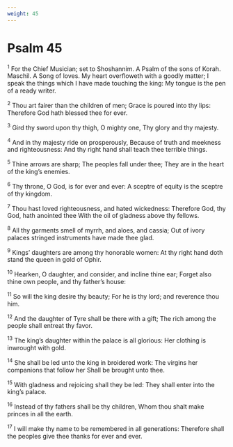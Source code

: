 ```yaml
---
weight: 45
---
```


# Psalm 45

<sup>1</sup> For the Chief Musician; set to Shoshannim. A Psalm of the sons of Korah. Maschil. A Song of loves. My heart overfloweth with a goodly matter; I speak the things which I have made touching the king: My tongue is the pen of a ready writer. 

<sup>2</sup> Thou art fairer than the children of men; Grace is poured into thy lips: Therefore God hath blessed thee for ever. 

<sup>3</sup> Gird thy sword upon thy thigh, O mighty one, Thy glory and thy majesty. 

<sup>4</sup> And in thy majesty ride on prosperously, Because of truth and meekness and righteousness: And thy right hand shall teach thee terrible things. 

<sup>5</sup> Thine arrows are sharp; The peoples fall under thee; They are in the heart of the king’s enemies. 

<sup>6</sup> Thy throne, O God, is for ever and ever: A sceptre of equity is the sceptre of thy kingdom. 

<sup>7</sup> Thou hast loved righteousness, and hated wickedness: Therefore God, thy God, hath anointed thee With the oil of gladness above thy fellows. 

<sup>8</sup> All thy garments smell of myrrh, and aloes, and cassia; Out of ivory palaces stringed instruments have made thee glad. 

<sup>9</sup> Kings’ daughters are among thy honorable women: At thy right hand doth stand the queen in gold of Ophir. 

<sup>10</sup> Hearken, O daughter, and consider, and incline thine ear; Forget also thine own people, and thy father’s house: 

<sup>11</sup> So will the king desire thy beauty; For he is thy lord; and reverence thou him. 

<sup>12</sup> And the daughter of Tyre shall be there with a gift; The rich among the people shall entreat thy favor. 

<sup>13</sup> The king’s daughter within the palace is all glorious: Her clothing is inwrought with gold. 

<sup>14</sup> She shall be led unto the king in broidered work: The virgins her companions that follow her Shall be brought unto thee. 

<sup>15</sup> With gladness and rejoicing shall they be led: They shall enter into the king’s palace. 

<sup>16</sup> Instead of thy fathers shall be thy children, Whom thou shalt make princes in all the earth. 

<sup>17</sup> I will make thy name to be remembered in all generations: Therefore shall the peoples give thee thanks for ever and ever. 


